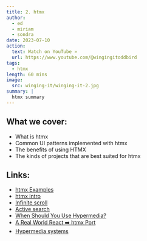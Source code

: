 ```yaml
---
title: 2. htmx
author:
  - ed
  - miriam
  - sondra
date: 2023-07-10
action:
  text: Watch on YouTube »
  url: https://www.youtube.com/@wingingitoddbird
tags:
  - htmx
length: 60 mins
image:
  src: winging-it/winging-it-2.jpg
summary: |
  htmx summary
---
```


## What we cover:

- What is htmx
- Common UI patterns implemented with htmx
- The benefits of using HTMX
- The kinds of projects that are best suited for htmx

## Links:

- [htmx Examples](https://htmx.org/examples/)
- [htmx intro](https://htmx.org/docs/)
- [Infinite scroll](https://htmx.org/examples/infinite-scroll/)
- [Active search](https://htmx.org/examples/active-search/)
- [When Should You Use Hypermedia?](https://htmx.org/essays/when-to-use-hypermedia/)
- [A Real World React ➡️ htmx Port](https://htmx.org/essays/a-real-world-react-to-htmx-port/)
- [Hypermedia systems](https://hypermedia.systems/introduction/)
